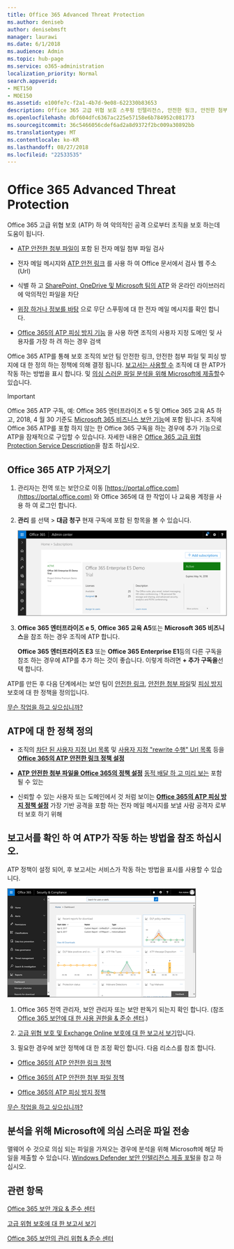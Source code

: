 ```yaml
---
title: Office 365 Advanced Threat Protection
ms.author: deniseb
author: denisebmsft
manager: laurawi
ms.date: 6/1/2018
ms.audience: Admin
ms.topic: hub-page
ms.service: o365-administration
localization_priority: Normal
search.appverid:
- MET150
- MOE150
ms.assetid: e100fe7c-f2a1-4b7d-9e08-622330b83653
description: Office 365 고급 위협 보호 스푸핑 인텔리전스, 안전한 링크, 안전한 첨부 파일 및 고급 피싱 방지 기능을 포함합니다. 또한 고급 위협 보호 비즈니스 및 팀이 Microsoft에 대 한 SharePoint Online, OneDrive의 파일에 확장 되 고 됩니다.
ms.openlocfilehash: dbf604dfc6367ac225e57158e6b784952c081773
ms.sourcegitcommit: 36c5466056cdef6ad2a8d9372f2bc009a30892bb
ms.translationtype: MT
ms.contentlocale: ko-KR
ms.lasthandoff: 08/27/2018
ms.locfileid: "22533535"
---
```

# <a name="office-365-advanced-threat-protection"></a>Office 365 Advanced Threat Protection

Office 365 고급 위협 보호 (ATP) 하 여 악의적인 공격 으로부터 조직을 보호 하는데 도움이 됩니다.
  
- [ATP 안전한 첨부 파일이](atp-safe-attachments.md) 포함 된 전자 메일 첨부 파일 검사
    
- 전자 메일 메시지와 [ATP 안전 링크](atp-safe-links.md) 를 사용 하 여 Office 문서에서 검사 웹 주소 (Url)
    
- 식별 하 고 [SharePoint, OneDrive 및 Microsoft 팀의 ATP](atp-for-spo-odb-and-teams.md) 와 온라인 라이브러리에 악의적인 파일을 차단
    
- [위장 하거나 정보를 바탕](learn-about-spoof-intelligence.md) 으로 무단 스푸핑에 대 한 전자 메일 메시지를 확인 합니다.
    
- [Office 365의 ATP 피싱 방지 기능](atp-anti-phishing.md) 을 사용 하면 조직의 사용자 지정 도메인 및 사용자를 가장 하 려 하는 경우 검색
    
Office 365 ATP를 통해 보호 조직의 보안 팀 안전한 링크, 안전한 첨부 파일 및 피싱 방지에 대 한 정의 하는 정책에 의해 결정 됩니다. [보고서는 사용할 수](view-reports-for-atp.md) 조직에 대 한 ATP가 작동 하는 방법을 표시 합니다. 및 [의심 스러운 파일 분석을 위해 Microsoft에 제출할](office-365-atp.md#submitlalware)수 있습니다.
  
> [!IMPORTANT]
> Office 365 ATP 구독, 예: Office 365 엔터프라이즈 e 5 및 Office 365 교육 A5 하 고, 2018, 4 월 30 기준도 [Microsoft 365 비즈니스 보안 기능](https://support.office.com/article/c123694a-1efb-459e-a8d5-2187975373dc)에 포함 됩니다. 조직에 Office 365 ATP를 포함 하지 않는 한 Office 365 구독을 하는 경우에 추가 기능으로 ATP을 잠재적으로 구입할 수 있습니다. 자세한 내용은 [Office 365 고급 위협 Protection Service Description](https://technet.microsoft.com/library/exchange-online-advanced-threat-protection-service-description.aspx)을 참조 하십시오. 
      
## <a name="get-office-365-atp"></a>Office 365 ATP 가져오기

1. 관리자는 전역 또는 보안으로 이동 [https://portal.office.com](https://portal.office.com) 와 Office 365에 대 한 작업이 나 교육용 계정을 사용 하 여 로그인 합니다. 
    
2. **관리** 를 선택 \> **대금 청구** 현재 구독에 포함 된 항목을 볼 수 있습니다. 
    
    ![관리로 이동 하 고 전역 관리자로 로그인 portal.office.com에서 \> 대금 청구](media/18a3546c-bd1f-4f49-82ec-0184909b42c2.png)
  
3. **Office 365 엔터프라이즈 e 5**, **Office 365 교육 A5**또는 **Microsoft 365 비즈니스**을 참조 하는 경우 조직에 ATP 합니다. 
    
    **Office 365 엔터프라이즈 E3** 또는 **Office 365 Enterprise E1**등의 다른 구독을 참조 하는 경우에 ATP를 추가 하는 것이 좋습니다. 이렇게 하려면 **+ 추가 구독을**선택 합니다.
    
ATP를 만든 후 다음 단계에서는 보안 팀이 [안전한 링크](atp-safe-links.md), [안전한 첨부 파일](atp-safe-attachments.md)및 [피싱 방지](set-up-atp-anti-phishing-policies.md) 보호에 대 한 정책을 정의입니다. 
  
[무슨 작업을 하고 싶으십니까?](office-365-atp.md#TOC)
  
## <a name="define-policies-for-atp"></a>ATP에 대 한 정책 정의

- 조직의 [차단 된 사용자 지정 Url 목록](set-up-a-custom-blocked-urls-list-wtih-atp.md) 및 [사용자 지정 "rewrite 수행" Url 목록](set-up-a-custom-do-not-rewrite-urls-list-with-atp.md) 등을 **[Office 365의 ATP 안전한 링크 정책 설정](set-up-atp-safe-links-policies.md)**
    
- **[ATP 안전한 첨부 파일을 Office 365의 정책 설정](set-up-atp-safe-attachments-policies.md)** [동적 배달 하 고 미리 보는](dynamic-delivery-and-previewing.md) 포함 될 수 있는
    
- 신뢰할 수 있는 사용자 또는 도메인에서 것 처럼 보이는 **[Office 365의 ATP 피싱 방지 정책 설정](set-up-atp-anti-phishing-policies.md)** 가장 기반 공격을 포함 하는 전자 메일 메시지를 보낼 사람 공격자 로부터 보호 하기 위해 
  
## <a name="see-how-atp-is-working-by-viewing-reports"></a>보고서를 확인 하 여 ATP가 작동 하는 방법을 참조 하십시오.

ATP 정책이 설정 되어, 후 보고서는 서비스가 작동 하는 방법을 표시를 사용할 수 있습니다.

[![보안 &amp; 준수 센터 대시보드 도울수 위협 보호 고급가 작동 하는 위치를 참조 하십시오.](media/6b213d34-adbb-44af-8549-be9a7e2db087.png)](view-reports-for-atp.md)
  
1. Office 365 전역 관리자, 보안 관리자 또는 보안 판독기 되는지 확인 합니다. (참조 [Office 365 보안에 대 한 사용 권한을 &amp; 준수 센터](permissions-in-the-security-and-compliance-center.md).)
    
2. [고급 위협 보호 및 Exchange Online 보호에 대 한 보고서 보기](view-reports-for-atp.md)입니다.
    
3. 필요한 경우에 보안 정책에 대 한 조정 확인 합니다. 다음 리소스를 참조 합니다.
    
  - [Office 365의 ATP 안전한 링크 정책](set-up-atp-safe-links-policies.md)
    
  - [Office 365의 ATP 안전한 첨부 파일 정책](set-up-atp-safe-attachments-policies.md)
    
  - [Office 365의 ATP 피싱 방지 정책](set-up-atp-anti-phishing-policies.md)
    
[무슨 작업을 하고 싶으십니까?](office-365-atp.md)
  
## <a name="submit-a-suspicious-file-to-microsoft-for-analysis"></a>분석을 위해 Microsoft에 의심 스러운 파일 전송

맬웨어 수 것으로 의심 되는 파일을 가져오는 경우에 분석을 위해 Microsoft에 해당 파일을 제출할 수 있습니다. [Windows Defender 보안 인텔리전스 제출 포털](https://go.microsoft.com/fwlink/?linkid=857185)을 참고 하십시오.
  
## <a name="related-topics"></a>관련 항목

[Office 365 보안 개요 &amp; 준수 센터](https://support.office.com/article/a5f2fd18-b029-4257-b5a8-ae83e7768c85)
  
[고급 위협 보호에 대 한 보고서 보기](view-reports-for-atp.md)
  
[Office 365 보안의 관리 위협 &amp; 준수 센터](threat-management.md)
  


